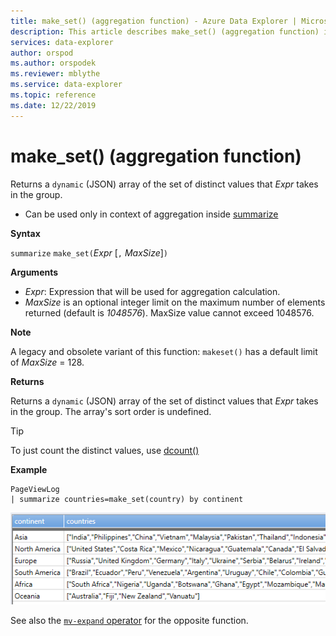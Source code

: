 ```yaml
---
title: make_set() (aggregation function) - Azure Data Explorer | Microsoft Docs
description: This article describes make_set() (aggregation function) in Azure Data Explorer.
services: data-explorer
author: orspod
ms.author: orspodek
ms.reviewer: mblythe
ms.service: data-explorer
ms.topic: reference
ms.date: 12/22/2019
---
```

# make_set() (aggregation function)

Returns a `dynamic` (JSON) array of the set of distinct values that *Expr* takes in the group.

* Can be used only in context of aggregation inside [summarize](summarizeoperator.md)

**Syntax**

`summarize` `make_set(`*Expr* [`,` *MaxSize*]`)`

**Arguments**

* *Expr*: Expression that will be used for aggregation calculation.
* *MaxSize* is an optional integer limit on the maximum number of elements returned (default is *1048576*). MaxSize value cannot exceed 1048576.

**Note**

A legacy and obsolete variant of this function: `makeset()` has a default limit of *MaxSize* = 128.

**Returns**

Returns a `dynamic` (JSON) array of the set of distinct values that *Expr* takes in the group.
The array's sort order is undefined.

> [!TIP]
> To just count the distinct values, use [dcount()](dcount-aggfunction.md)

**Example**

```kusto
PageViewLog 
| summarize countries=make_set(country) by continent
```

![alt text](./images/aggregations/makeset.png "makeset")

See also the [`mv-expand` operator](mvexpandoperator.md) for the opposite function.